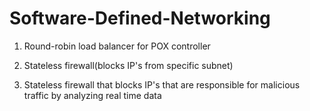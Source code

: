 # Software-Defined-Networking
1) Round-robin load balancer for POX controller

2) Stateless firewall(blocks IP's from specific subnet)

3) Stateless firewall that blocks IP's that are responsible for malicious traffic by analyzing real time data
